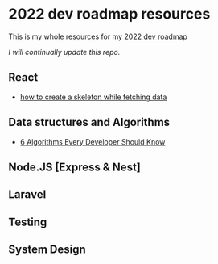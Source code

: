 # 2022 dev roadmap resources

This is my whole resources for my <a href="https://github.com/niemet0502/2022.dev.roadmap">2022 dev roadmap</a>

_I will continually update this repo._

## React

- [how to create a skeleton while fetching data](https://medium.com/whitespectre/skeleton-screens-for-better-loading-in-react-16f850596b24)

## Data structures and Algorithms

- [6 Algorithms Every Developer Should Know](https://medium.com/dare-to-be-better/6-algorithms-every-developer-should-know-f78b609c7e7c)

## Node.JS [Express & Nest]

## Laravel

## Testing

## System Design
